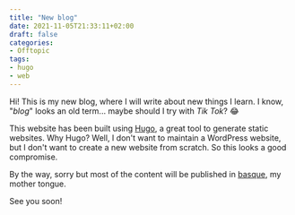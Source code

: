 ```yaml
---
title: "New blog"
date: 2021-11-05T21:33:11+02:00
draft: false
categories:
- Offtopic
tags:
- hugo
- web
---
```



Hi! This is my new blog, where I will write about new things I learn. I know, "_blog_" looks an old term... maybe should I try with _Tik Tok_? 😂

<!--more-->

This website has been built using [Hugo](https://gohugo.io), a great tool to generate static websites. Why Hugo? Well, I don't want to maintain a WordPress website, but I don't want to create a new website from scratch. So this looks a good compromise.  

By the way, sorry but most of the content will be published in [basque](https://en.wikipedia.org/wiki/Basque_language), my mother tongue.

See you soon!
